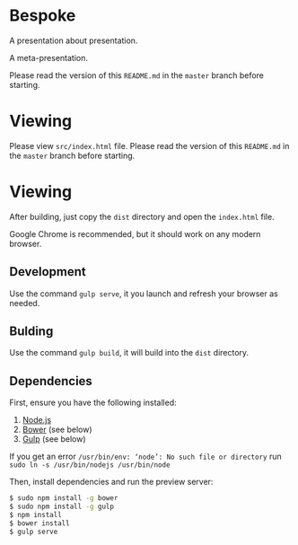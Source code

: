 # Bespoke

A presentation about presentation.

A meta-presentation.

Please read the version of this `README.md` in the `master` branch before starting.

# Viewing

Please view `src/index.html` file.
Please read the version of this `README.md` in the `master` branch before starting.

# Viewing

After building, just copy the `dist` directory and open the `index.html` file.

Google Chrome is recommended, but it should work on any modern browser.

## Development

Use the command `gulp serve`, it you launch and refresh your browser
as needed.

## Bulding

Use the command `gulp build`, it will build into the `dist` directory.

## Dependencies

First, ensure you have the following installed:

1. [Node.js](http://nodejs.org)
2. [Bower](http://bower.io) (see below)
3. [Gulp](http://gulpjs.com)  (see below)

If you get an error
`/usr/bin/env: ‘node’: No such file or directory`
run `sudo ln -s /usr/bin/nodejs /usr/bin/node`

Then, install dependencies and run the preview server:

```bash
$ sudo npm install -g bower
$ sudo npm install -g gulp
$ npm install
$ bower install
$ gulp serve
```
